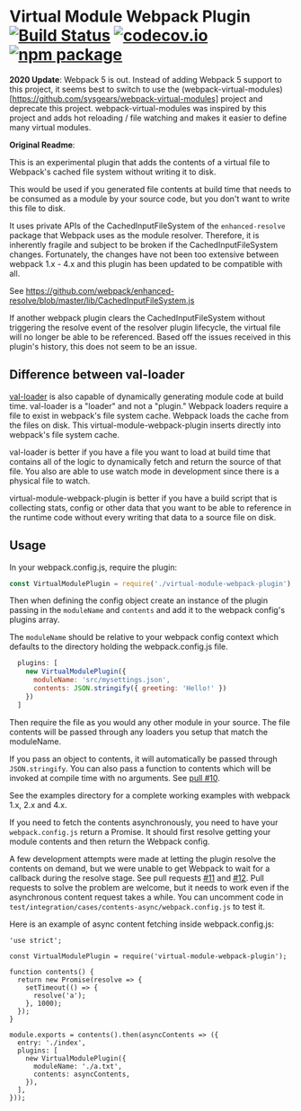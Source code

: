# Virtual Module Webpack Plugin [![Build Status](https://travis-ci.org/rmarscher/virtual-module-webpack-plugin.svg?branch=master)](https://travis-ci.org/rmarscher/virtual-module-webpack-plugin) [![codecov.io](https://codecov.io/github/rmarscher/virtual-module-webpack-plugin/coverage.svg?branch=master)](https://codecov.io/github/rmarscher/virtual-module-webpack-plugin?branch=master) [![npm package](https://badge.fury.io/js/virtual-module-webpack-plugin.svg)](https://www.npmjs.com/package/virtual-module-webpack-plugin)

**2020 Update**: Webpack 5 is out. Instead of adding Webpack 5 support to this project, it seems best to switch to use the (webpack-virtual-modules)[https://github.com/sysgears/webpack-virtual-modules] project and deprecate this project. webpack-virtual-modules was inspired by this project and adds hot reloading / file watching and makes it easier to define many virtual modules.

**Original Readme**:

This is an experimental plugin that adds the contents of a virtual file to
Webpack's cached file system without writing it to disk.

This would be used if you generated file contents at build time that needs to
be consumed as a module by your source code, but you don't want to write this
file to disk.

It uses private APIs of the CachedInputFileSystem of the `enhanced-resolve`
package that Webpack uses as the module resolver. Therefore, it is inherently
fragile and subject to be broken if the CachedInputFileSystem changes. Fortunately,
the changes have not been too extensive between webpack 1.x - 4.x and this plugin
has been updated to be compatible with all.

See https://github.com/webpack/enhanced-resolve/blob/master/lib/CachedInputFileSystem.js

If another webpack plugin clears the CachedInputFileSystem without triggering the
resolve event of the resolver plugin lifecycle, the virtual file will no longer be able
to be referenced. Based off the issues received in this plugin's history, this does
not seem to be an issue.

## Difference between val-loader

[val-loader](https://github.com/webpack-contrib/val-loader) is also capable of dynamically
generating module code at build time. val-loader is a "loader" and not a "plugin." Webpack
loaders require a file to exist in webpack's file system cache. Webpack loads the cache
from the files on disk. This virtual-module-webpack-plugin inserts directly into webpack's
file system cache.

val-loader is better if you have a file you want to load at build time that contains all
of the logic to dynamically fetch and return the source of that file. You also are able
to use watch mode in development since there is a physical file to watch.

virtual-module-webpack-plugin is better if you have a build script that is collecting
stats, config or other data that you want to be able to reference in the runtime code
without every writing that data to a source file on disk.

## Usage

In your webpack.config.js, require the plugin:

```js
const VirtualModulePlugin = require('./virtual-module-webpack-plugin');
```

Then when defining the config object create an instance of the plugin
passing in the `moduleName` and `contents` and add it to the webpack
config's plugins array.

The `moduleName` should be relative to your webpack config context
which defaults to the directory holding the webpack.config.js file.

```js
  plugins: [
    new VirtualModulePlugin({
      moduleName: 'src/mysettings.json',
      contents: JSON.stringify({ greeting: 'Hello!' })
    })
  ]
```

Then require the file as you would any other module in your source.
The file contents will be passed through any loaders you setup
that match the moduleName.

If you pass an object to contents, it will automatically be passed through
`JSON.stringify`. You can also pass a function to contents which will be
invoked at compile time with no arguments. See [pull #10](https://github.com/rmarscher/virtual-module-webpack-plugin/pull/10).

See the examples directory for a complete working examples with webpack 1.x,
2.x and 4.x.

If you need to fetch the contents asynchronously, you need to have your `webpack.config.js`
return a Promise. It should first resolve getting your module contents and then
return the Webpack config.

A few development attempts were made at letting the plugin resolve the contents
on demand, but we were unable to get Webpack to wait for a callback during the
resolve stage. See pull requests [#11](https://github.com/rmarscher/virtual-module-webpack-plugin/pull/11)
and [#12](https://github.com/rmarscher/virtual-module-webpack-plugin/pull/12).
Pull requests to solve the problem are welcome, but it needs to work even if the
asynchronous content request takes a while. You can uncomment code in
`test/integration/cases/contents-async/webpack.config.js` to test it.

Here is an example of async content fetching inside webpack.config.js:

```
'use strict';

const VirtualModulePlugin = require('virtual-module-webpack-plugin');

function contents() {
  return new Promise(resolve => {
    setTimeout(() => {
      resolve('a');
    }, 1000);
  });
}

module.exports = contents().then(asyncContents => ({
  entry: './index',
  plugins: [
    new VirtualModulePlugin({
      moduleName: './a.txt',
      contents: asyncContents,
    }),
  ],
}));
```

